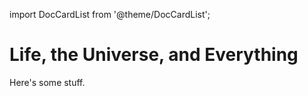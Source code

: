 import DocCardList from '@theme/DocCardList';

# Life, the Universe, and Everything

Here's some stuff.

<DocCardList />